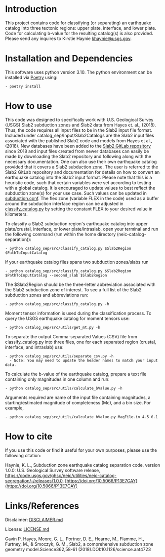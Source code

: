 # Introduction
This project contains code for classifying (or separating) an earthquake catalog into three tectonic regions: upper plate, interface, and lower plate. Code for calculating b-value for the resulting catalog(s) is also provided. Please send any inquires to Kirstie Haynie <khaynie@usgs.gov>.

# Installation and Dependencies
This software uses python version 3.10. The python environment can be installed via [Poetry](https://python-poetry.org/) using:

    - poetry install

# How to use
This code was designed to specifically work with U.S. Geological Survey (USGS) Slab2 subduction zones and Slab2 data from Hayes et. al., (2018). Thus, the code requires all input files to be in the Slab2 input file format. Included under catalog_sep/Input/Slab2Catalogs are the Slab2 input files associated with the published Slab2 code and models from Hayes et al., (2018). New databases have been added to the [Slab2 GitLab repository](https://code.usgs.gov/ghsc/esi/slab2) since 2018 and input files created from newer databases can easily be made by downloading the Slab2 repository and following along with the necessary documentation. One can also use their own earthquake catalog provided that it covers a Slab2 subduction zone. The user is referred to the Slab2 GitLab repository and documentation for details on how to convert an earthquake catalog into the Slab2 input format. Please note that this is a heuristic code, such that certain variables were set according to testing with a global catalog. It is encouraged to update values to best reflect the subduction zone(s) for your use case. Such values can be updated in [subduction.conf](catalog_sep/Input/config/subduction.conf). The flex zone (variable FLEX in the code) used as a buffer around the subduction interface region can be adjusted in [classify_catalog.py](catalog_sep/src/classify_catalog.py) by setting the constant FLEX to your desired value in kilometers.

To classify a Slab2 subduction region's earthquake catalog into upper plate/crustal, interface, or lower plate/intraslab, open your terminal and run the following command (run within the home directory (neic-catalog-separation)):

    - python catalog_sep/src/classify_catalog.py $Slab2Region $PathToInputCatalog

If your earthquake catalog files spans two subduction zones/slabs run

    - python catalog_sep/src/classify_catalog.py $Slab2Region $PathToInputCatalog --second_slab $Slab2Region

The $Slab2Region should be the three-letter abbreviation associated with the Slab2 subduction zone of interest. To see a full list of the Slab2 subduction zones and abbreviations run:

    - python catalog_sep/src/classify_catalog.py -h

Moment tensor information is used during the classification process. To query the USGS earthquake catalog for moment tensors use:

    - python catalog_sep/src/utils/get_mt.py -h

To separate the output Comma-separated Values (CSV) file from classify_catalog.py into three files, one for each separated region (crustal, interface, and intraslab) use:

    - python catalog_sep/src/utils/separate_csv.py -h
      - Note: You may need to update the header names to match your input data.

To calculate the b-value of the earthquake catalog, prepare a text file containing only magnitudes in one column and run:

    - python catalog_sep/src/utils/calculate_bValue.py -h

Arguments required are name of the input file containing magnitudes, a starting/estimated magnitude of completeness (Mc), and a bin size. For example,

    - python catalog_sep/src/utils/calculate_bValue.py MagFile.in 4.5 0.1
  
# How to cite

If you use this code or find it useful for your own purposes, please use the following citation:

Haynie, K. L., Subduction zone earthquake catalog separation code, version 1.0.0: U.S. Geological Survey software release, https://code.usgs.gov/ghsc/neic/utilities/neic-catalog-segregation/-/releases/1.0.0. [https://doi.org/10.5066/P13E7CAY](https://doi.org/10.5066/P13E7CAY)

# Links/References
Disclaimer: [DISCLAIMER.md](./DISCLAIMER.md)

License: [LICENSE.md](./LICENSE.md)

Gavin P. Hayes, Moore, G. L., Portner, D. E., Hearne, M., Flamme, H., Furtney, M., & Smoczyk, G. M., Slab2, a comprehensive subduction zone geometry model.Science362,58-61 (2018).DOI:10.1126/science.aat4723